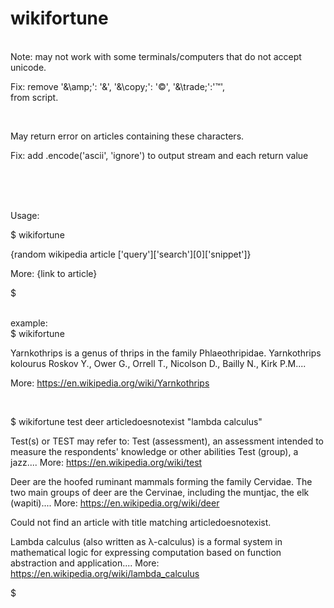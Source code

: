 # wikifortune

<br/>
Note: may not work with some terminals/computers that do not accept unicode.

<br/>

Fix: remove 
      '&\amp;': '&',
      '&\copy;': '©',
      '&\trade;':'™',
      <br/>
  from script.
  
 <br/> 
  
May return error on articles containing these characters. 
<br/>

Fix: add
    .encode('ascii', 'ignore')
    to output stream and each return value
  
  <br/>
  <br/>
<br/>

Usage:
<br/>


$ wikifortune

{random wikipedia article ['query']['search'][0]['snippet']}

More: {link to article}

$
<br/>
<br/>

example:
<br/>
$ wikifortune

Yarnkothrips is a genus of thrips in the family Phlaeothripidae. Yarnkothrips kolourus Roskov Y., Ower G., Orrell T., Nicolson D., Bailly N., Kirk P.M....

More: https://en.wikipedia.org/wiki/Yarnkothrips
<br/>

<br/>

$ wikifortune test deer articledoesnotexist "lambda calculus"

Test(s) or TEST may refer to: Test (assessment), an assessment intended to measure the respondents' knowledge or other abilities Test (group), a jazz....
More: https://en.wikipedia.org/wiki/test

Deer are the hoofed ruminant mammals forming the family Cervidae. The two main groups of deer are the Cervinae, including the muntjac, the elk (wapiti)....
More: https://en.wikipedia.org/wiki/deer

Could not find an article with title matching articledoesnotexist.

Lambda calculus (also written as λ-calculus) is a formal system in mathematical logic for expressing computation based on function abstraction and application....
More: https://en.wikipedia.org/wiki/lambda_calculus

$
